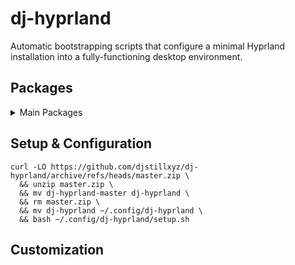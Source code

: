 # dj-hyprland

Automatic bootstrapping scripts that configure a minimal Hyprland installation into a fully-functioning desktop environment.

## Packages

<details> 
  <summary>Main Packages</summary>

 | Software | Purpose |
  | ------------- | ------------- |
  | [Hyprland](https://github.com/hyprwm/hyprland) | Wayland Compositor|
  | [Kitty](https://github.com/kovidgoyal/kitty) | Terminal Emulator |
  | [Waybar](https://github.com/Alexays/Waybar) | Wayland Taskbar |
  | [Fish](https://github.com/fish-shell/fish-shell) | Unix Shell |
  | [Rofi-Wayland](https://github.com/in0ni/rofi-wayland) | Dynamic Window Manager |
  | [Swaync](https://github.com/ErikReider/SwayNotificationCenter) | Notification Daemon |
  | [Wlogout](https://github.com/ArtsyMacaw/wlogout) | Logout Menu |
  | [Swaylock](https://github.com/swaywm/swaylock) | Screen Lock |
  | [Hyprpaper](https://github.com/hyprwm/hyprpaper) | Wallpaper Manager |
</details>

## Setup & Configuration

```
curl -LO https://github.com/djstillxyz/dj-hyprland/archive/refs/heads/master.zip \
  && unzip master.zip \
  && mv dj-hyprland-master dj-hyprland \
  && rm master.zip \
  && mv dj-hyprland ~/.config/dj-hyprland \
  && bash ~/.config/dj-hyprland/setup.sh
```

## Customization






